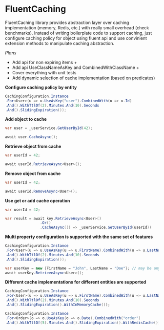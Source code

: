 # FluentCaching
FluentCaching library provides abstraction layer over caching implementation (memory, Redis, etc.) with really small overhead (check benchmarks).
Instead of writing boilerplate code to support caching, just configure caching policy for object using fluent api and use convinient extension methods to manipulate caching abstraction.  

*Plans*
- Add api for non expiring items + 
- Add api UseClassNameAsKey and CombinedWithClassName + 
- Cover everything with unit tests
- Add dynamic selection of cache implementation (based on predicates)


**Configure caching policy by entity**
```csharp
CachingConfiguration.Instance
.For<User>(u => u.UseAsKey("user").CombinedWith(u => u.Id)
.And().WithTtlOf(2).Minutes.And(10).Seconds
.And().SlidingExpiration());
```
**Add object to cache**
```csharp
var user = _userService.GetUserById(42);

await user.CacheAsync();
```

**Retrieve object from cache**
```csharp
var userId = 42;

await userId.RetrieveAsync<User>();

```

**Remove object from cache**
```csharp
var userId = 42;

await userId.RemoveAsync<User>();

```

**Use get or add cache operation**
```csharp
var userId = 42;

var result = await key.RetrieveAsync<User>()
                .Or()
                .CacheAsync(() => _userService.GetUserById(userId))
```

**Multi property configuration is supported with the same set of features**
```csharp
CachingConfiguration.Instance
.For<User>(u => u.UseAsKey(u => u.FirstName).CombinedWith(u => u.LastName)
.And().WithTtlOf(2).Minutes.And(10).Seconds
.And().SlidingExpiration());

var userKey = new {FirstName = "John", LastName = "Doe"}; // may be any class with corresponding properties
await userKey.RetrieveAsync<User>();
```

**Different cache implementations for different entities are supported**
```csharp
CachingConfiguration.Instance
.For<User>(u => u.UseAsKey(u => u.FirstName).CombinedWith(u => u.LastName)
.And().WithTtlOf(2).Minutes.And(10).Seconds
.And().SlidingExpiration().WithInMemoryCache());

CachingConfiguration.Instance
.For<Order>(o => o.UseAsKey(o => o.Date).CombinedWith("order")
.And().WithTtlOf(5).Minutes.And().SlidingExpiration().WithRedisCache());

```

